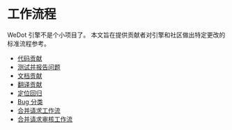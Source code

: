 # 工作流程

WeDot 引擎不是个小项目了。
本文旨在提供贡献者对引擎和社区做出特定更改的标准流程参考。

- [代码贡献](code_contribution.md)
- [测试并报告问题](testing_and_reporting.md)
- [文档贡献](documentation_contribution.md)
- [翻译贡献](translation_contribution.md)
- [定位回归](bisecting_regressions.md)
- [Bug 分类](bug_triage_guidelines.md)
- [合并请求工作流](pr_workflow.md)
- [合并请求审核工作流](pr_review_guidelines.md)

<!-- TODO：https://docs.godotengine.org/en/latest/contributing/workflow/index.html -->